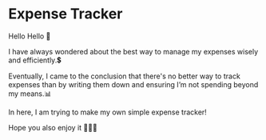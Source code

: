 # Expense Tracker
 Hello Hello 👋

I have always wondered about the best way to manage my expenses wisely and efficiently.💲

Eventually, I came to the conclusion that there's no better way to track expenses than by writing them down and ensuring I’m not spending beyond my means.📊

In here, I am trying to make my own simple expense tracker!

Hope you also enjoy it 🫵🏻✨
